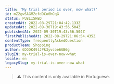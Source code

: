 ```yaml
---
title: 'My trial period is over, now what?'
id: mZ2gwSAGMZefdDCo0hOqG
status: PUBLISHED
createdAt: 2022-08-29T21:04:42.133Z
updatedAt: 2022-09-30T19:43:56.504Z
publishedAt: 2022-09-30T19:43:56.504Z
firstPublishedAt: 2022-08-29T21:06:54.435Z
contentType: frequentlyAskedQuestion
productTeam: Shopping
author: 6DODK49lJPk3yvcoe6GB6g
slugEN: my-trial-is-over-now-what
locale: en
legacySlug: my-trial-is-over-now-what
---
```


> ⚠️ This content is only available in Portuguese.
